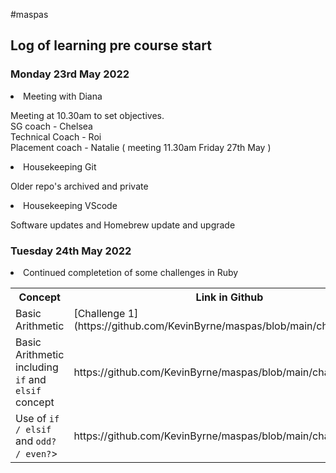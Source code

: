 #maspas
<style>
</style>
<h2>Log of learning pre course start</h2>

<h3><b>Monday 23rd May 2022</b></h3>
<li>Meeting with Diana</li>
<p>Meeting at 10.30am to set objectives.
<br>
SG coach - Chelsea
<br>
Technical Coach - Roi
<br>
Placement coach - Natalie ( meeting 11.30am Friday 27th May )
<br></p>

<li>Housekeeping Git</li>

<p>Older repo's archived and private</p>

<li>Housekeeping VScode</li>

<p> Software updates and Homebrew update and upgrade</p>

<h3><b>Tuesday 24th May 2022</b></h3>

<li>Continued completetion of some challenges in Ruby</li>

<table>
  <tr>
    <th>Concept</th>
    <th>Link in Github</th>
  </tr>
  <tr>
    <td>Basic Arithmetic</td>
    <td>
      [Challenge 1](https://github.com/KevinByrne/maspas/blob/main/challenge1.rb)
    </td>
  </tr>
  <tr>
    <td>Basic Arithmetic including <code>if</code> and <code>elsif</code> concept</td>
    <td>
      <a>https://github.com/KevinByrne/maspas/blob/main/challenge2.rb</a>
    </td>
  </tr>
  <tr>
    <td>Use of <code>if / elsif</code> and <code>odd? / even?</code>></td>
    <td>
      <a>https://github.com/KevinByrne/maspas/blob/main/challenge3.rb</a>
    </td>
  </tr>
</table>

